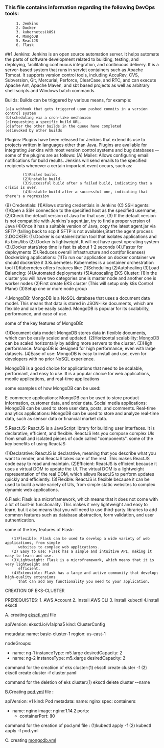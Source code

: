### This file contains information regarding the following DevOps tools:
```
     1. Jenkins
     2. Docker
     3. kubernetes(k8S)
     4. MongoDB
     5. ReactJS
     6. Flask
```
##1.Jenkins: Jenkins is an open source automation server. It helps automate the parts of software development related to building, testing, and deploying, facilitating continuous integration, and continuous delivery. It is a server-based system that runs in servlet containers such as Apache Tomcat. It supports version control tools, including AccuRev, CVS, Subversion, Git, Mercurial, Perforce, ClearCase, and RTC, and can execute Apache Ant, Apache Maven, and sbt based projects as well as arbitrary shell scripts and Windows batch commands.

Builds: Builds can be triggered by various means, for example:

    (a)a webhook that gets triggered upon pushed commits in a version control system
    (b)scheduling via a cron-like mechanism
    (c)requesting a specific build URL.
    (d)after the other builds in the queue have completed
    (e)invoked by other builds

Plugins: Plugins have been released for Jenkins that extend its use to projects written in languages other than Java. Plugins are available for integrating Jenkins with most version control systems and bug databases
 --some of the plugins are as follows:
 (A) Mailer:
            Allows configuring email notifications for build results. Jenkins will send emails 
            to the specified recipients whenever a certain important event occurs, such as:

            (1)Failed build.
            (2)Unstable build.
            (3)Successful build after a failed build, indicating that a crisis is over.
            (4)Unstable build after a successful one, indicating that there's a regression
 (B) Credentials:
             (1)Allows storing credentials in Jenkins
 (C) SSH agents:
             (1)Open a SSH connection to the specified host as the specified username,
             (2)Check the default version of Java for that user,
             (3) If the default version is not compatible with Jenkins's 
                agent.jar, try to find a proper version of Java
             (4)Once it has a suitable version of Java, copy the latest agent.jar via SFTP (falling 
                back to scp if SFTP is not available),Start the agent process
2.DOCKER:
        (1).Docker is containerization tool that isolates applications and its bins/libs
        (2).Docker is lightweight, It will not have guest operating system
        (3).Docker start/stop time is fast its about 1-2 seconds
        (4).Faster for deployments
        (5).Reduces overall infrastructure and cost(for licenses)
Dockerizing applications:
        (1)To run our application on docker container we should dockerize it
3.Kubernetes:
            Kubernetes is a container orchestration tool 
          (1)Kubernetes offers features like:
                                             (1)Scheduling
                                             (2)Autohealing
                                             (3)Load Balancing:
                                             (4)Automated deployments
                                             (5)Autoscaling
EKS Cluster:
           (1)In the cluster you will have two categories one is master node and another one is worker nodes
(2)First create EKS cluster (This will setup only k8s Control Plane)
(3)Setup one or more node group


4.MongoDB:
MongoDB is a NoSQL database that uses a document data model. This means that data is stored in JSON-like documents, which are flexible and can be easily scaled. MongoDB is popular for its scalability, performance, and ease of use.

 some of the key features of MongoDB:

(1)Document data model: MongoDB stores data in flexible documents, which can be easily scaled and 
   updated.
(2)Horizontal scalability: MongoDB can be scaled horizontally by adding more servers to the 
   cluster.
(3)High performance: MongoDB is designed for high performance, even with large datasets.
(4)Ease of use: MongoDB is easy to install and use, even for developers with no prior NoSQL 
   experience.

MongoDB is a good choice for applications that need to be scalable, performant, and easy to use. It is a popular choice for web applications, mobile applications, and real-time applications  

some examples of how MongoDB can be used:

E-commerce applications: MongoDB can be used to store product information, customer data, and order data.
Social media applications: MongoDB can be used to store user data, posts, and comments.
Real-time analytics applications: MongoDB can be used to store and analyze real-time data, such as sensor data or financial market data.

5.ReactJS:
ReactJS is a JavaScript library for building user interfaces. It is declarative, efficient, and flexible. ReactJS lets you compose complex UIs from small and isolated pieces of code called "components".
some of the key benefits of using ReactJS:

(1)Declarative: ReactJS is declarative, meaning that you describe what you want to render, and 
   ReactJS takes care of the rest. This makes ReactJS code easy to read and maintain.
(2)Efficient: ReactJS is efficient because it uses a virtual DOM to update the UI. The virtual DOM 
   is a lightweight representation of the real DOM, which allows ReactJS to perform updates quickly 
   and efficiently.
(3)Flexible: ReactJS is flexible because it can be used to build a wide variety of UIs, from simple 
   static websites to complex dynamic web applications.

6.Flask:
        Flask is a microframework, which means that it does not come with a lot of built-in 
        functionality. This makes it very lightweight and easy to learn, but it also means that you 
        will need to use third-party libraries to add common features such as database abstraction, 
        form validation, and user authentication.

some of the key features of Flask:

       (1)Flexible: Flask can be used to develop a wide variety of web applications, from simple 
          websites to complex web applications.
       (2) Easy to use: Flask has a simple and intuitive API, making it easy to learn and use.
       (3)Lightweight: Flask is a microframework, which means that it is very lightweight and 
          efficient.
       (4)Extensible: Flask has a large and active community that develops high-quality extensions 
          that can add any functionality you need to your application.



CREATION OF EKS-CLUSTER

PREREQUISTES:
            1. AWS Account
            2. Install AWS CLI
            3. Install kubectl
            4.install eksctl

A. creating [eksctl.yml](https://raw.githubusercontent.com/gauthamyadamari/devops-real-time/main/eksctl.yml) file 

 

apiVersion: eksctl.io/v1alpha5
kind: ClusterConfig

metadata:
  name: basic-cluster-1
  region: us-east-1

nodeGroups:
  - name: ng-1
    instanceType: m5.large
    desiredCapacity: 2
  - name: ng-2
    instanceType: m5.xlarge
    desiredCapacity: 2

command for the creatiion of eks cluster:(1) eksctl create cluster -f  <file-name>
                                         (2) eksctl create cluster -f cluster.yaml

command for the  deletion of eks cluster:(1) eksctl delete cluster --name <cluster-name>


B.Creating [pod.yml](https://raw.githubusercontent.com/gauthamyadamari/devops-real-time/main/pod.yml) file :

 apiVersion: v1
kind: Pod
metadata:
  name: nginx
spec:
  containers:
  - name: nginx
    image: nginx:1.14.2
    ports:
    - containerPort: 80

command for the creation of pod.yml file : (1)kubectl apply -f <file-name>
                                           (2) kubectl apply -f pod.yml

C. creating [mongodb.yml](https://raw.githubusercontent.com/gauthamyadamari/devops-real-time/main/mongodb.yml)
